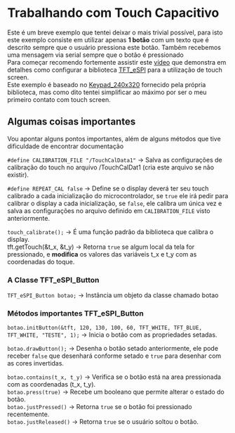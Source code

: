 # Trabalhando com Touch Capacitivo

Este é um breve exemplo que tentei deixar o mais trivial possível, para isto este exemplo consiste em utilizar apenas **1 botão** com um texto que é descrito sempre que o usuário pressiona este botão. Também recebemos uma mensagem via serial sempre que o botão é pressionado  
Para começar recomendo fortemente assistir este [vídeo](https://www.youtube.com/watch?v=9vTrCThUp5U) que demonstra em detalhes como configurar a biblioteca [TFT_eSPI](https://github.com/Bodmer/TFT_eSPI) para a utilização de touch screen.  
Este exemplo é baseado no [Keypad_240x320](https://github.com/Bodmer/TFT_eSPI/tree/master/examples/320%20x%20240/Keypad_240x320) fornecido pela própria biblioteca, mas como dito tentei simplificar ao máximo por ser o meu primeiro contato com touch screen.  


## Algumas coisas importantes

Vou apontar alguns pontos importantes, além de alguns métodos que tive dificuldade de encontrar documentação

`#define CALIBRATION_FILE "/TouchCalData1"` -> Salva as configurações de calibração do touch no arquivo /TouchCalDat1 (cria este arquivo se não existir).  

`#define REPEAT_CAL false` -> Define se o display deverá ter seu touch calibrado a cada inicialização do microcontrolador, se `true` ele irá pedir para calibrar o display a cada inicialização, se `false`, ele calibra um única vez e salva as configurações no arquivo definido em `CALIBRATION_FILE` visto anteriormente.  

`touch_calibrate();` -> É uma função padrão da biblioteca que calibra o display.  
tft.getTouch(&t_x, &t_y) -> Retorna `true` se algum local da tela for pressionado, e **modifica** os valores das variáveis t_x e t_y com as coordenadas do toque.  

### A Classe TFT_eSPI_Button

`TFT_eSPI_Button botao;` -> Instância um objeto da classe chamado botao  

### Métodos importantes TFT_eSPI_Button

`botao.initButton(&tft, 120, 130, 100, 60, TFT_WHITE, TFT_BLUE, TFT_WHITE, "TESTE", 1);` -> Inicia o botão com as propriedades setadas.  

`botao.drawButton();` -> Desenha o botão setado anteriormente, ele pode receber `false` que desenhará conforme setado e `true` para desenhar com as cores invertidas.  

`botao.contains(t_x, t_y)` -> Verifica se o botão está na area pressionada com as coordenadas (t_x, t_y).  
`botao.press(true)` -> Recebe um booleano que permite alterar o estado do botão.  
`botao.justPressed()` -> Retorna `true` se o botão foi pressionado recentemente.  
`botao.justReleased()` -> Retorna `true` se o usuário soltou o botão.


